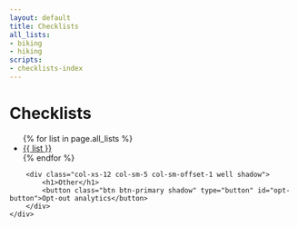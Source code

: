 ```yaml
---
layout: default
title: Checklists
all_lists:
- biking
- hiking
scripts:
- checklists-index
---
```


<div class="container-fluid">
    <div class="row">
    <div class="col-xs-12 col-sm-6 well shadow">
            <h1>Checklists</h1>
            <ul class="">
                {% for list in page.all_lists %}
                <li><a href="/checklists/{{ list }}.html">{{ list }}</a></li>
                {% endfor %}
            </ul>
        </div>

        <div class="col-xs-12 col-sm-5 col-sm-offset-1 well shadow">
            <h1>Other</h1>
            <button class="btn btn-primary shadow" type="button" id="opt-button">Opt-out analytics</button>
        </div>
    </div>

</div>
